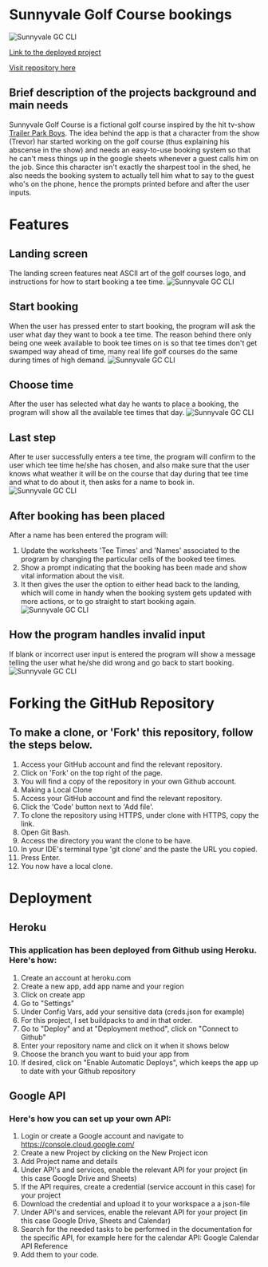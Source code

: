 # Sunnyvale Golf Course bookings
![Sunnyvale GC CLI](images/screenshot-landing-sunnyvalegc.jpg)

[Link to the deployed project](https://sunnyvale-golf-course.herokuapp.com/)

[Visit repository here](https://github.com/alexanderglemme/sunnyvale-golf-pp3)

## Brief description of the projects background and main needs
Sunnyvale Golf Course is a fictional golf course inspired by the hit tv-show [Trailer Park Boys](https://en.wikipedia.org/wiki/Trailer_Park_Boys). The idea behind the app is that a character from the show (Trevor) har started working on the golf course (thus explaining his abscense in the show) and needs an easy-to-use booking system so that he can't mess things up in the google sheets whenever a guest calls him on the job. Since this character isn't exactly the sharpest tool in the shed, he also needs the booking system to actually tell him what to say to the guest who's on the phone, hence the prompts printed before and after the user inputs.

# Features
## Landing screen
The landing screen features neat ASCII art of the golf courses logo, and instructions for how to start booking a tee time.
![Sunnyvale GC CLI](images/screenshot-landing-sunnyvalegc.jpg)

## Start booking
When the user has pressed enter to start booking, the program will ask the user what day they want to book a tee time. The reason behind there only being one week available to book tee times on is so that tee times don't get swamped way ahead of time, many real life golf courses do the same during times of high demand.
![Sunnyvale GC CLI](images/screenshot-start-booking-sunnyvalegc.jpg)

## Choose time
After the user has selected what day he wants to place a booking, the program will show all the available tee times that day.
![Sunnyvale GC CLI](images/screenshot-choose-time-sunnyvalegc.jpg)

## Last step
After te user successfully enters a tee time, the program will confirm to the user which tee time he/she has chosen, and also make sure that the user knows what weather it will be on the course that day during that tee time and what to do about it, then asks for a name to book in.
![Sunnyvale GC CLI](images/screenshot-sunny-sunnyvalegc.jpg)

## After booking has been placed
After a name has been entered the program will:
1. Update the worksheets 'Tee Times' and 'Names' associated to the program by changing the particular cells of the booked tee times.
2. Show a prompt indicating that the booking has been made and show vital information about the visit.
3. It then gives the user the option to either head back to the landing, which will come in handy when the booking system gets updated with more actions, or to go straight to start booking again.
![Sunnyvale GC CLI](images/screenshot-after-booking-sunnyvalegc.jpg)

## How the program handles invalid input
If blank or incorrect user input is entered the program will show a message telling the user what he/she did wrong and go back to start booking.
![Sunnyvale GC CLI](images/screenshot-incorrect-input-sunnyvalegc.jpg)

# Forking the GitHub Repository
## To make a clone, or 'Fork' this repository, follow the steps below.

1. Access your GitHub account and find the relevant repository.
2. Click on 'Fork' on the top right of the page.
3. You will find a copy of the repository in your own Github account.
4. Making a Local Clone
5. Access your GitHub account and find the relevant repository.
6. Click the 'Code' button next to 'Add file'.
7. To clone the repository using HTTPS, under clone with HTTPS, copy the link.
8. Open Git Bash.
9. Access the directory you want the clone to be have.
10. In your IDE's terminal type 'git clone' and the paste the URL you copied.
11. Press Enter.
12. You now have a local clone.

# Deployment
## Heroku
### This application has been deployed from Github using Heroku. Here's how:

1. Create an account at heroku.com
2. Create a new app, add app name and your region
3. Click on create app
4. Go to "Settings"
5. Under Config Vars, add your sensitive data (creds.json for example)
6. For this project, I set buildpacks to and in that order.
7. Go to "Deploy" and at "Deployment method", click on "Connect to Github"
8. Enter your repository name and click on it when it shows below
9. Choose the branch you want to buid your app from
10. If desired, click on "Enable Automatic Deploys", which keeps the app up to date with your Github repository

## Google API
### Here's how you can set up your own API:

1. Login or create a Google account and navigate to https://console.cloud.google.com/
2. Create a new Project by clicking on the New Project icon
3. Add Project name and details
4. Under API's and services, enable the relevant API for your project (in this case Google Drive and Sheets)
5. If the API requires, create a credential (service account in this case) for your project
6. Download the credential and upload it to your workspace a a json-file
7. Under API's and services, enable the relevant API for your project (in this case Google Drive, Sheets and Calendar)
8. Search for the needed tasks to be performed in the documentation for the specific API, for example here for the calendar API: Google Calendar API Reference
9. Add them to your code.

